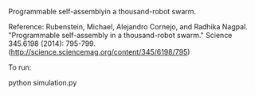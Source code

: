 Programmable self-assemblyin a thousand-robot swarm.

Reference:
Rubenstein, Michael, Alejandro Cornejo, and Radhika Nagpal. "Programmable self-assembly in a thousand-robot swarm." Science 345.6198 (2014): 795-799. (http://science.sciencemag.org/content/345/6198/795)


To run:

python simulation.py
